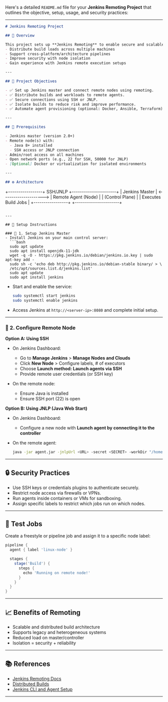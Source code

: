  Here's a detailed `README.md` file for your **Jenkins Remoting Project** that outlines the objective, setup, usage, and security practices:

---

```markdown
# Jenkins Remoting Project

## 📘 Overview

This project sets up **Jenkins Remoting** to enable secure and scalable remote job execution on distributed nodes. By connecting Jenkins agents (slaves) to a central master/controller via remoting, we can:
- Distribute build loads across multiple machines
- Support cross-platform/architecture pipelines
- Improve security with node isolation
- Gain experience with Jenkins remote execution setups

---

## 🔧 Project Objectives

- ✅ Set up Jenkins master and connect remote nodes using remoting.
- ✅ Distribute builds and workloads to remote agents.
- ✅ Secure connections using SSH or JNLP.
- ✅ Isolate builds to reduce risk and improve performance.
- ✅ Automate agent provisioning (optional: Docker, Ansible, Terraform).

---

## 🧱 Prerequisites

- Jenkins master (version 2.0+)
- Remote node(s) with:
  - Java 8+ installed
  - SSH access or JNLP connection
- Admin/root access on all machines
- Open network ports (e.g., 22 for SSH, 50000 for JNLP)
- [Optional] Docker or virtualization for isolated environments

---

## ⚙️ Architecture

```

+-----------------+        SSH/JNLP        +----------------------+
\| Jenkins Master  | <--------------------> | Remote Agent (Node)  |
\| (Control Plane) |                       | Executes Build Jobs  |
+-----------------+                       +----------------------+

````

---

## 🚀 Setup Instructions

### 🔹 1. Setup Jenkins Master
- Install Jenkins on your main control server:
  ```bash
  sudo apt update
  sudo apt install openjdk-11-jdk
  wget -q -O - https://pkg.jenkins.io/debian/jenkins.io.key | sudo apt-key add -
  sudo sh -c 'echo deb http://pkg.jenkins.io/debian-stable binary/ > \
  /etc/apt/sources.list.d/jenkins.list'
  sudo apt update
  sudo apt install jenkins
````

* Start and enable the service:

  ```bash
  sudo systemctl start jenkins
  sudo systemctl enable jenkins
  ```

* Access Jenkins at `http://<server-ip>:8080` and complete initial setup.

---

### 🔹 2. Configure Remote Node

**Option A: Using SSH**

* On Jenkins Dashboard:

  * Go to **Manage Jenkins** > **Manage Nodes and Clouds**
  * Click **New Node** > Configure labels, # of executors
  * Choose **Launch method: Launch agents via SSH**
  * Provide remote user credentials (or SSH key)

* On the remote node:

  * Ensure Java is installed
  * Ensure SSH port (22) is open

**Option B: Using JNLP (Java Web Start)**

* On Jenkins Dashboard:

  * Configure a new node with **Launch agent by connecting it to the controller**

* On the remote agent:

  ```bash
  java -jar agent.jar -jnlpUrl <URL> -secret <SECRET> -workDir "/home/jenkins_agent"
  ```

---

## 🔒 Security Practices

* Use SSH keys or credentials plugins to authenticate securely.
* Restrict node access via firewalls or VPNs.
* Run agents inside containers or VMs for sandboxing.
* Assign specific labels to restrict which jobs run on which nodes.

---

## 🧪 Test Jobs

Create a freestyle or pipeline job and assign it to a specific node label:

```groovy
pipeline {
  agent { label 'linux-node' }

  stages {
    stage('Build') {
      steps {
        echo 'Running on remote node!'
      }
    }
  }
}
```

---

## 📈 Benefits of Remoting

* Scalable and distributed build architecture
* Supports legacy and heterogeneous systems
* Reduced load on master/controller
* Isolation = security + reliability

---

## 📚 References

* [Jenkins Remoting Docs](https://www.jenkins.io/projects/remoting/)
* [Distributed Builds](https://www.jenkins.io/doc/book/using/using-agents/)
* [Jenkins CLI and Agent Setup](https://www.jenkins.io/doc/book/managing/nodes/)

---

